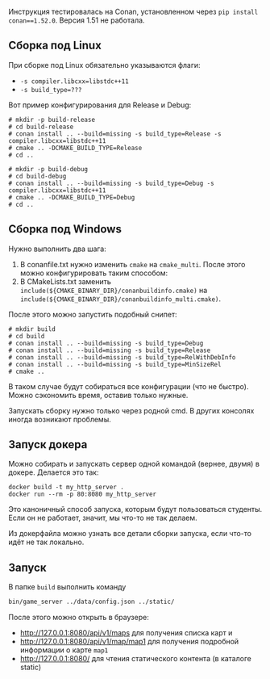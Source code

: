 Инструкция тестировалась на Conan, установленном через `pip install conan==1.52.0`. Версия 1.51 не работала.

## Сборка под Linux

При сборке под Linux обязательно указываются флаги:
* `-s compiler.libcxx=libstdc++11`
* `-s build_type=???`

Вот пример конфигурирования для Release и Debug:
```
# mkdir -p build-release 
# cd build-release
# conan install .. --build=missing -s build_type=Release -s compiler.libcxx=libstdc++11
# cmake .. -DCMAKE_BUILD_TYPE=Release
# cd ..

# mkdir -p build-debug
# cd build-debug
# conan install .. --build=missing -s build_type=Debug -s compiler.libcxx=libstdc++11
# cmake .. -DCMAKE_BUILD_TYPE=Debug
# cd ..

```

## Сборка под Windows

Нужно выполнить два шага:
1. В conanfile.txt нужно изменить `cmake` на `cmake_multi`. После этого можно конфигурировать таким способом:
2. В CMakeLists.txt заменить `include(${CMAKE_BINARY_DIR}/conanbuildinfo.cmake)` на `include(${CMAKE_BINARY_DIR}/conanbuildinfo_multi.cmake)`.

После этого можно запустить подобный снипет:

```
# mkdir build 
# cd build
# conan install .. --build=missing -s build_type=Debug
# conan install .. --build=missing -s build_type=Release
# conan install .. --build=missing -s build_type=RelWithDebInfo
# conan install .. --build=missing -s build_type=MinSizeRel
# cmake ..
```

В таком случае будут собираться все конфигурации (что не быстро). Можно сэкономить время, оставив только нужные.

Запускать сборку нужно только через родной cmd. В других консолях иногда возникают проблемы.

## Запуск докера

Можно собирать и запускать сервер одной командой (вернее, двумя) в докере. Делается это так:

```
docker build -t my_http_server .
docker run --rm -p 80:8080 my_http_server
```

Это каноничный способ запуска, которым будут пользоваться студенты. Если он не работает, значит, мы что-то не так делаем.

Из докерфайла можно узнать все детали сборки запуска, если что-то идёт не так локально.

## Запуск

В папке `build` выполнить команду
```sh
bin/game_server ../data/config.json ../static/
```
После этого можно открыть в браузере:
* http://127.0.0.1:8080/api/v1/maps для получения списка карт и
* http://127.0.0.1:8080/api/v1/map/map1 для получения подробной информации о карте `map1`
* http://127.0.0.1:8080/ для чтения статического контента (в каталоге static)
